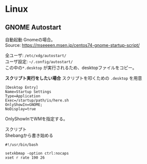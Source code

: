 # Linux

## GNOME Autostart
自動起動 Gnomeの場合。  
Source: https://mseeeen.msen.jp/centos74-gnome-startup-script/

全ユーザ: `/etc/xdg/autostart/`  
ユーザ設定: `~/.config/autostart/`  
この中の`*.desktop` が実行されるため、desktopファイルをコピー。

**スクリプト実行をしたい場合**
スクリプトを叩くための `.desktop` を用意

```
[Desktop Entry]
Name=Startup Settings
Type=Application
Exec=/startup/path/is/here.sh
OnlyShowIn=GNOME;
NoDisplay=true
```

OnlyShowInでWMを指定する。

スクリプト  
Shebangから書き始める

```
#!/usr/bin/bash

setxkbmap -option ctrl:nocaps
xset r rate 190 26
```
